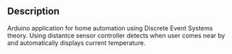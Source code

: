 ## Description
Arduino application for home automation using Discrete Event Systems theory.
Using distantce sensor controller detects when user comes near by and automatically
displays current temperature.
